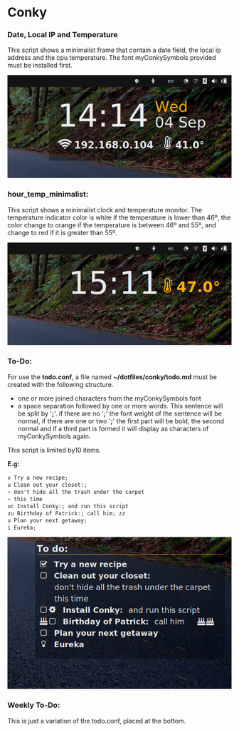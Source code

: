 # Conky
### Date, Local IP and Temperature

This script shows a minimalist frame that contain a date field, the local ip address and the cpu temperature. The font myConkySymbols provided must be installed first. 

![date,ip,temp](img/date_ip_temperature_01.png "date, ip and temperature")

### hour_temp_minimalist:  

This script shows a minimalist clock and temperature monitor.  The temperature indicator color is white if the temperature is lower than 46º, the color change to orange if the temperature is between 46º and 55º, and change to red if it is greater than 55º.

![Hour temperature example](img/hour_temperature_01.png "Hour and temperature example")

### To-Do: 

For use the **todo.conf**, a file named **~/dotfiles/conky/todo.md** must be created with the following structure.

* one or more joined characters from the myConkySymbols font
* a space  separation followed by one or more words. This sentence will be split by '**;**'. if there are no '**;**' the  font weight of the sentence will be normal, if there are one or two '**;**' the first part will be bold, the second normal and if a third part is formed it will display as characters of myConkySymbols again.

This script is limited by10 items.

**E.g:**

```
v Try a new recipe; 
u Clean out your closet:; 
~ don't hide all the trash under the carpet
~ this time 
uc Install Conky:; and run this script  
zu Birthday of Patrick:; call him; zz
u Plan your next getaway; 
i Eureka; 

```

![Todo example](img/todo_01.png  "Todo example")

### Weekly To-Do:

This is just a variation of the todo.conf, placed at the bottom.
